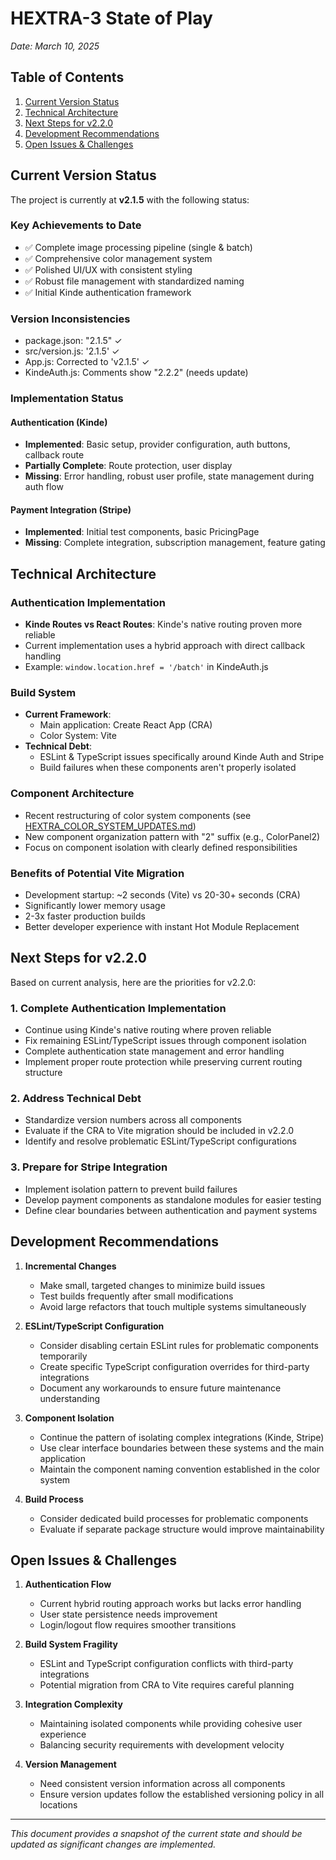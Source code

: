 # HEXTRA-3 State of Play

*Date: March 10, 2025*

## Table of Contents

1. [Current Version Status](#current-version-status)
2. [Technical Architecture](#technical-architecture)
3. [Next Steps for v2.2.0](#next-steps-for-v220)
4. [Development Recommendations](#development-recommendations)
5. [Open Issues & Challenges](#open-issues--challenges)

## Current Version Status

The project is currently at **v2.1.5** with the following status:

### Key Achievements to Date
- ✅ Complete image processing pipeline (single & batch)
- ✅ Comprehensive color management system
- ✅ Polished UI/UX with consistent styling
- ✅ Robust file management with standardized naming
- ✅ Initial Kinde authentication framework

### Version Inconsistencies
- package.json: "2.1.5" ✓
- src/version.js: '2.1.5' ✓
- App.js: Corrected to 'v2.1.5' ✓
- KindeAuth.js: Comments show "2.2.2" (needs update)

### Implementation Status

#### Authentication (Kinde)
- **Implemented**: Basic setup, provider configuration, auth buttons, callback route
- **Partially Complete**: Route protection, user display
- **Missing**: Error handling, robust user profile, state management during auth flow

#### Payment Integration (Stripe)
- **Implemented**: Initial test components, basic PricingPage
- **Missing**: Complete integration, subscription management, feature gating

## Technical Architecture

### Authentication Implementation
- **Kinde Routes vs React Routes**: Kinde's native routing proven more reliable 
- Current implementation uses a hybrid approach with direct callback handling
- Example: `window.location.href = '/batch'` in KindeAuth.js

### Build System
- **Current Framework**: 
  - Main application: Create React App (CRA)
  - Color System: Vite
- **Technical Debt**:
  - ESLint & TypeScript issues specifically around Kinde Auth and Stripe
  - Build failures when these components aren't properly isolated

### Component Architecture
- Recent restructuring of color system components (see [HEXTRA_COLOR_SYSTEM_UPDATES.md](./HEXTRA_COLOR_SYSTEM_UPDATES.md))
- New component organization pattern with "2" suffix (e.g., ColorPanel2)
- Focus on component isolation with clearly defined responsibilities

### Benefits of Potential Vite Migration
- Development startup: ~2 seconds (Vite) vs 20-30+ seconds (CRA)
- Significantly lower memory usage
- 2-3x faster production builds
- Better developer experience with instant Hot Module Replacement

## Next Steps for v2.2.0

Based on current analysis, here are the priorities for v2.2.0:

### 1. Complete Authentication Implementation
- Continue using Kinde's native routing where proven reliable
- Fix remaining ESLint/TypeScript issues through component isolation
- Complete authentication state management and error handling
- Implement proper route protection while preserving current routing structure

### 2. Address Technical Debt
- Standardize version numbers across all components
- Evaluate if the CRA to Vite migration should be included in v2.2.0
- Identify and resolve problematic ESLint/TypeScript configurations

### 3. Prepare for Stripe Integration
- Implement isolation pattern to prevent build failures
- Develop payment components as standalone modules for easier testing
- Define clear boundaries between authentication and payment systems

## Development Recommendations

1. **Incremental Changes**
   - Make small, targeted changes to minimize build issues
   - Test builds frequently after small modifications
   - Avoid large refactors that touch multiple systems simultaneously

2. **ESLint/TypeScript Configuration**
   - Consider disabling certain ESLint rules for problematic components temporarily
   - Create specific TypeScript configuration overrides for third-party integrations
   - Document any workarounds to ensure future maintenance understanding

3. **Component Isolation**
   - Continue the pattern of isolating complex integrations (Kinde, Stripe)
   - Use clear interface boundaries between these systems and the main application
   - Maintain the component naming convention established in the color system

4. **Build Process**
   - Consider dedicated build processes for problematic components
   - Evaluate if separate package structure would improve maintainability

## Open Issues & Challenges

1. **Authentication Flow**
   - Current hybrid routing approach works but lacks error handling
   - User state persistence needs improvement
   - Login/logout flow requires smoother transitions

2. **Build System Fragility**
   - ESLint and TypeScript configuration conflicts with third-party integrations
   - Potential migration from CRA to Vite requires careful planning

3. **Integration Complexity**
   - Maintaining isolated components while providing cohesive user experience
   - Balancing security requirements with development velocity

4. **Version Management**
   - Need consistent version information across all components
   - Ensure version updates follow the established versioning policy in all locations

---

*This document provides a snapshot of the current state and should be updated as significant changes are implemented.*
